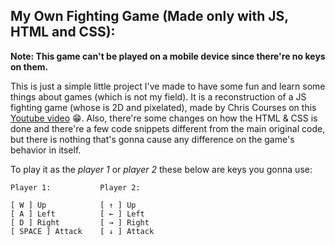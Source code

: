 ## My Own Fighting Game (Made only with JS, HTML and CSS):

**Note: This game can't be played on a mobile device since there're no keys on them.**

This is just a simple little project I've made to have some fun and learn some things about games (which is not my field). It is a reconstruction of a JS fighting game (whose is 2D and pixelated), made by Chris Courses on this [Youtube video](https://www.youtube.com/watch?v=vyqbNFMDRGQ) 😁.
Also, there're some changes on how the HTML & CSS is done and there're a few code snippets different from the main original code, but there is nothing that's gonna cause any difference on the game's behavior in itself.

To play it as the *player 1* or *player 2* these below are keys you gonna use:

        
    Player 1:           Player 2:
        
    [ W ] Up            [ ↑ ] Up
    [ A ] Left          [ ← ] Left
    [ D ] Right         [ → ] Right
    [ SPACE ] Attack    [ ↓ ] Attack




